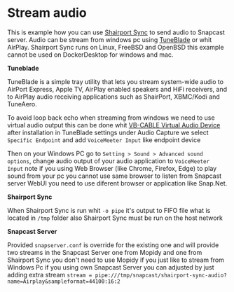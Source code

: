 # Stream audio 
This is example how you can use [Shairport Sync](https://github.com/mikebrady/shairport-sync) to send audio to Snapcast server.  Audio can be stream from windows pc using [TuneBlade](http://www.tuneblade.com/) or whit AirPlay.  Shairport Sync runs on Linux, FreeBSD and OpenBSD this example cannot be used  on DockerDesktop for windows and mac.


   **Tuneblade**

TuneBlade is a simple tray utility that lets you stream system-wide audio to AirPort Express, Apple TV, AirPlay enabled speakers and HiFi receivers, and to AirPlay audio receiving applications such as ShairPort, XBMC/Kodi and TuneAero.

To avoid loop back echo when streaming from windows we need to use virtual audio output this can be done whit [VB-CABLE Virtual Audio Device](https://vb-audio.com/Cable/index.htm) after installation  in TuneBlade settings under Audio Capture we select `Specific Endpoint` and add `VoiceMeeter Input` like endpoint device 

Then on your Windows PC go to  `Setting > Sound > Advanced sound options`, change audio output of your audio application to `VoiceMeeter Input` note if you using Web Browser (like Chrome, Firefox, Edge) to play sound from your pc  you cannot use same browser to listen from Snapcast server WebUI you need to use diferent browser or application like Snap.Net.


   **Shairport Sync**


When Shairport Sync is run whit  `-o pipe` it's output to FIFO file what is located in `/tmp` folder also Shairport Sync must be run on the host network


   **Snapcast Server**


Provided `snapserver.conf` is override for the existing one and will provide two streams in the Snapcast Server one from Mopidy and one from Shairport Sync you don't need to use Mopidy if you just like to stream from Windows Pc if you using own Snapcast Server you can adjusted by just adding extra stream `stream = pipe:///tmp/snapcast/shairport-sync-audio?name=Airplay&sampleformat=44100:16:2` 
